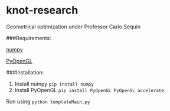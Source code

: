 # knot-research
Geometrical optimization under Professor Carlo Sequin


###Requirements:

[numpy](www.numpy.org)

[PyOpenGL](http://pyopengl.sourceforge.net/)

###Installation:

1. Install numpy
```pip install numpy```
2. Install PyOpenGL
```pip install PyOpenGL PyOpenGL_accelerate```

Run using `python templateMain.py`

